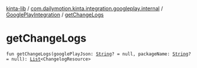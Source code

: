 [kinta-lib](../../index.md) / [com.dailymotion.kinta.integration.googleplay.internal](../index.md) / [GooglePlayIntegration](index.md) / [getChangeLogs](./get-change-logs.md)

# getChangeLogs

`fun getChangeLogs(googlePlayJson: `[`String`](https://kotlinlang.org/api/latest/jvm/stdlib/kotlin/-string/index.html)`? = null, packageName: `[`String`](https://kotlinlang.org/api/latest/jvm/stdlib/kotlin/-string/index.html)`? = null): `[`List`](https://kotlinlang.org/api/latest/jvm/stdlib/kotlin.collections/-list/index.html)`<ChangelogResource>`